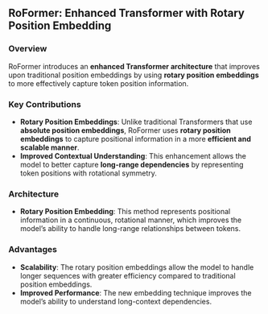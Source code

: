 ## **RoFormer: Enhanced Transformer with Rotary Position Embedding**

### **Overview**
RoFormer introduces an **enhanced Transformer architecture** that improves upon traditional position embeddings by using **rotary position embeddings** to more effectively capture token position information.

### **Key Contributions**
- **Rotary Position Embeddings**: Unlike traditional Transformers that use **absolute position embeddings**, RoFormer uses **rotary position embeddings** to capture positional information in a more **efficient and scalable manner**.
- **Improved Contextual Understanding**: This enhancement allows the model to better capture **long-range dependencies** by representing token positions with rotational symmetry.

### **Architecture**
- **Rotary Position Embedding**: This method represents positional information in a continuous, rotational manner, which improves the model’s ability to handle long-range relationships between tokens.

### **Advantages**
- **Scalability**: The rotary position embeddings allow the model to handle longer sequences with greater efficiency compared to traditional position embeddings.
- **Improved Performance**: The new embedding technique improves the model’s ability to understand long-context dependencies.
